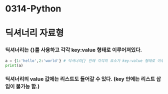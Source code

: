# 0314-Python
# 딕셔너리 자료형 
### 딕셔너리는 {}를 사용하고 각각 key:value 형태로 이루어져있다.
```python
a = {1:'hello',2:'world'} # 딕셔너리{} 안에 각각의 요소가 key:value 형태로 이루어져있다.
print(a)
```

### 딕셔너리의 value 값에는 리스트도 들어갈 수 있다. (key 안에는 리스트 삽입이 불가능 함.)
### 
